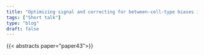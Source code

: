 ```yaml
---
title: "Optimizing signal and correcting for between-cell-type biases in heterogenous spatial and single-cell RNA-seq"
tags: ["Short talk"]
type: "blog"
draft: false
---
```


{{< abstracts paper="paper43">}}


